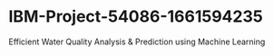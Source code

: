 # IBM-Project-54086-1661594235
Efficient Water Quality Analysis &amp; Prediction using Machine Learning
